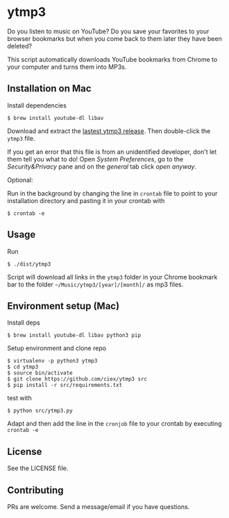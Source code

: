 # ytmp3

Do you listen to music on YouTube? Do you save your favorites to your browser bookmarks but when you come back to them later they have been deleted?

This script automatically downloads YouTube bookmarks from Chrome to your computer
and turns them into MP3s.

## Installation on Mac

Install dependencies

    $ brew install youtube-dl libav

Download and extract the [lastest ytmp3 release](https://github.com/ciex/ytmp3/releases).
Then double-click the `ytmp3` file.

If you get an error that this file is from an unidentified developer, don't let them tell 
you what to do! Open *System Preferences*, go to the *Security&Privacy* pane and on the *general*
tab click *open anyway*.

Optional:

Run in the background by changing the line in `crontab` file to point to
your installation directory and pasting it in your crontab with

    $ crontab -e


## Usage

Run

    $ ./dist/ytmp3

Script will download all links in the `ytmp3` folder in your Chrome bookmark
bar to the folder `~/Music/ytmp3/[year]/[month]/` as mp3 files.


## Environment setup (Mac)

Install deps

    $ brew install youtube-dl libav python3 pip

Setup environment and clone repo

    $ virtualenv -p python3 ytmp3
    $ cd ytmp3
    $ source bin/activate
    $ git clone https://github.com/ciex/ytmp3 src
    $ pip install -r src/requirements.txt
    
test with
    
    $ python src/ytmp3.py

Adapt and then add the line in the `cronjob` file to your crontab by executing `crontab -e`

## License

See the LICENSE file.

## Contributing

PRs are welcome. Send a message/email if you have questions.
